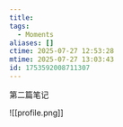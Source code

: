 ```yaml
---
title: 
tags:
  - Moments
aliases: []
ctime: 2025-07-27 12:53:28
mtime: 2025-07-27 13:03:43
id: 1753592008711307
---
```


第二篇笔记

![[profile.png]]
